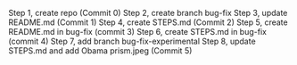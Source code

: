 Step 1, create repo (Commit 0)
Step 2, create branch bug-fix
Step 3, update README.md (Commit 1)
Step 4, create STEPS.md (Commit 2)
Step 5, create README.md in bug-fix (commit 3)
Step 6, create STEPS.md in bug-fix (commit 4)
Step 7, add branch bug-fix-experimental
Step 8, update STEPS.md and add Obama prism.jpeg (Commit 5)